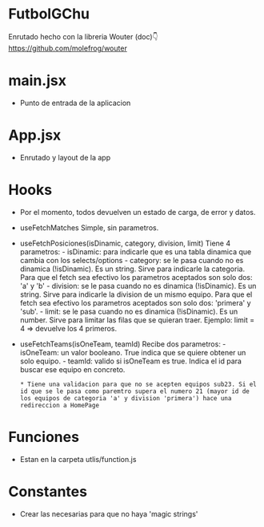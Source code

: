 # FutbolGChu
   Enrutado hecho con la libreria Wouter (doc)👇
   https://github.com/molefrog/wouter
# main.jsx 
   - Punto de entrada de la aplicacion

# App.jsx
   - Enrutado y layout de la app

# Hooks
   * Por el momento, todos devuelven un estado de carga, de error y datos.

   - useFetchMatches
      Simple, sin parametros.

   - useFetchPosiciones(isDinamic, category, division, limit)
      Tiene 4 parametros:
         - isDinamic: para indicarle que es una tabla dinamica que cambia con los selects/options
         - category: se le pasa cuando no es dinamica (!isDinamic). Es un string. Sirve para indicarle la categoria. Para que el fetch sea efectivo los parametros aceptados son solo dos: 'a' y 'b'
         - division: se le pasa cuando no es dinamica (!isDinamic). Es un string. Sirve para indicarle la division de un mismo equipo. Para que el fetch sea efectivo los parametros aceptados son solo dos: 'primera' y 'sub'.
         - limit: se le pasa cuando no es dinamica (!isDinamic). Es un number. Sirve para limitar las filas que se quieran traer. Ejemplo: limit = 4 => devuelve los 4 primeros.

   - useFetchTeams(isOneTeam, teamId)
      Recibe dos parametros:
         - isOneTeam: un valor booleano. True indica que se quiere obtener un solo equipo. 
         - teamId: valido si isOneTeam es true. Indica el id para buscar ese equipo en concreto.
         
         * Tiene una validacion para que no se acepten equipos sub23. Si el id que se le pasa como paremtro supera el numero 21 (mayor id de los equipos de categoria 'a' y division 'primera') hace una redireccion a HomePage 
# Funciones
   - Estan en la carpeta utlis/function.js

# Constantes
   - Crear las necesarias para que no haya 'magic strings'

